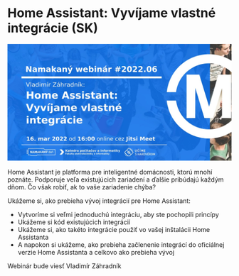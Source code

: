 # Home Assistant: Vyvíjame vlastné integrácie (SK)

![alt text][banner]

Home Assistant je platforma pre inteligentné domácnosti, ktorú mnohí poznáte. Podporuje veľa existujúcich zariadení a ďalšie pribúdajú každým dňom. Čo však robiť, ak to vaše zariadenie chýba?

Ukážeme si, ako prebieha vývoj integrácií pre Home Assistant:
- Vytvoríme si veľmi jednoduchú integráciu, aby ste pochopili princípy
- Ukážeme si kód existujúcich integrácií
- Ukážeme si, ako takéto integrácie použiť vo vašej inštalácii Home Assistanta
- A napokon si ukážeme, ako prebieha začlenenie integrácí do oficiálnej verzie Home Assistanta a celkovo ako prebieha vývoj

Webinár bude viesť Vladimír Záhradník

[banner]: https://github.com/zahradnik-io/talks/raw/main/2022-03-16%20-%20Home%20Assistant%20-%20Vyv%C3%ADjame%20vlastn%C3%A9%20integr%C3%A1cie%20(SK)/banner.jpg "Obrázok podujatia"